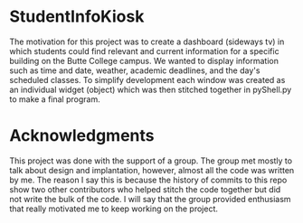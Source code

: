# StudentInfoKiosk
The motivation for this project was to create a dashboard (sideways tv) in which students could find relevant and current information for a specific building on the Butte College campus. We wanted to display information such as time and date, weather, academic deadlines, and the day's scheduled classes. To simplify development each window was created as an individual widget (object) which was then stitched together in pyShell.py to make a final program.

# Acknowledgments
This project was done with the support of a group. The group met mostly to talk about design and implantation, however, almost all the code was written by me. The reason I say this is because the history of commits to this repo show two other contributors who helped stitch the code together but did not write the bulk of the code. I will say that the group provided enthusiasm that really motivated me to keep working on the project. 
